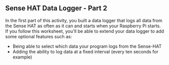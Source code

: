 ## Sense HAT Data Logger - Part 2

In the first part of this activity, you built a data logger that logs all data from the Sense HAT as often as it can and starts when your Raspberry Pi starts. If you follow this worksheet, you'll be able to extend your data logger to add some optional features such as:

  - Being able to select which data your program logs from the Sense-HAT
  - Adding the ability to log data at a fixed interval (every ten seconds for example)

